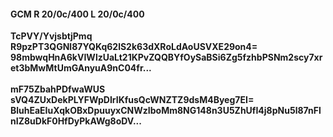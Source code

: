 #### GCM R 20/0c/400 L 20/0c/400
**TcPVY/YvjsbtjPmq**<br/>**R9pzPT3QGNl87YQKq62lS2k63dXRoLdAoUSVXE29on4=**<br/>**98mbwqHnA6kVIWlzUaLt21KPvZQQBYfOySaBSi6Zg5fzhbPSNm2scy7xret3bMwMtUmGAnyuA9nC04fr...**<br/><br/>
**mF75ZbahPDfwaWUS**<br/>**sVQ4ZUxDekPLYFWpDIrIKfusQcWNZTZ9dsM4Byeg7EI=**<br/>**BluhEaEIuXqkOBxDpuuyxCNWzIboMm8NG148n3U5ZhUfI4j8pNu5l87nFlnIZ8uDkF0HfDyPkAWg8oDV...**